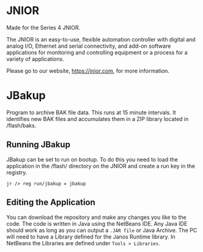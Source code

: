 # JNIOR
Made for the Series 4 JNIOR.

The JNIOR is an easy-to-use, flexible automation controller with digital and analog I/O, Ethernet and serial connectivity, and add-on software applications for monitoring and controlling equipment or a process for a variety of applications.

Please go to our website, https://jnior.com, for more information.

# JBakup
Program to archive BAK file data. This runs at 15 minute intervals. It identifies new BAK files and accumulates them in a ZIP library located in /flash/baks.

## Running JBakup
JBakup can be set to run on bootup.  To do this you need to load the application in the /flash/ directory on the JNIOR and create a run key in the registry.

`jr /> reg run/jbakup = jbakup`

## Editing the Application
You can download the repository and make any changes you like to the code.  The code is written in Java using the NetBeans IDE.  Any Java IDE should work as long as you can output a `.JAR file` or Java Archive.  The PC will need to have a Library defined for the Janos Runtime library.  In NetBeans the Libraries are defined under `Tools > Libraries`.
